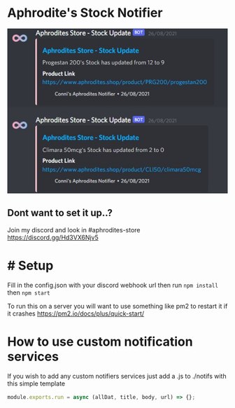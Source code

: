 # Aphrodite's Stock Notifier

![ScreenShot](https://raw.githubusercontent.com/ConniBug/aphrodites-notif/main/assets/ss.jpg)

## Dont want to set it up..?

Join my discord and look in #aphrodites-store
https://discord.gg/Hd3VX6Njv5

# # Setup

Fill in the config.json with your discord webhook url then run `npm install`
then `npm start`

To run this on a server you will want to use something like pm2 to restart it if
it crashes
https://pm2.io/docs/plus/quick-start/

# How to use custom notification services

If you wish to add any custom notifiers services just add a <name>.js to
./notifs with this simple template

```js
module.exports.run = async (allDat, title, body, url) => {};
```
